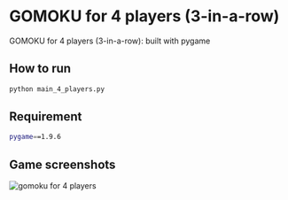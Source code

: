 # GOMOKU for 4 players (3-in-a-row)
GOMOKU for 4 players (3-in-a-row): built with pygame

## How to run
```bash
python main_4_players.py
```

## Requirement
```bash
pygame==1.9.6
```

## Game screenshots
![gomoku for 4 players](https://github.com/positive235/100-DAYS-OF-CODE-R0/blob/master/gomoku4p.gif?raw=true)
